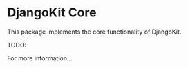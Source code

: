 # DjangoKit Core

This package implements the core functionality of DjangoKit.

TODO:

For more information...
